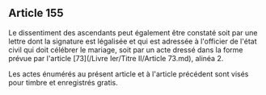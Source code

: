 Article 155
----
Le dissentiment des ascendants peut également être constaté soit par une lettre
dont la signature est légalisée et qui est adressée à l'officier de l'état civil
qui doit célébrer le mariage, soit par un acte dressé dans la forme prévue par
l'article [73](/Livre Ier/Titre II/Article 73.md), alinéa 2.

Les actes énumérés au présent article et à l'article précédent sont visés pour
timbre et enregistrés gratis.
